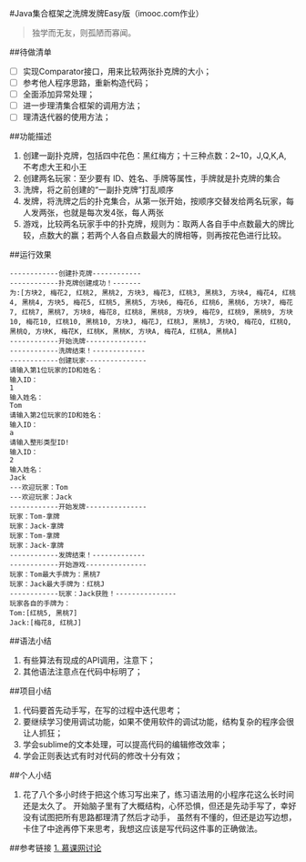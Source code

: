 #Java集合框架之洗牌发牌Easy版（imooc.com作业）

>独学而无友，则孤陋而寡闻。

##待做清单
- [ ] 实现Comparator接口，用来比较两张扑克牌的大小；
- [ ] 参考他人程序思路，重新构造代码；
- [ ] 全面添加异常处理；
- [ ] 进一步理清集合框架的调用方法；
- [ ] 理清迭代器的使用方法；

##功能描述
1. 创建一副扑克牌，包括四中花色：黑红梅方；十三种点数：2~10，J,Q,K,A, 不考虑大王和小王
2. 创建两名玩家：至少要有 ID、姓名、手牌等属性，手牌就是扑克牌的集合
3. 洗牌，将之前创建的“一副扑克牌”打乱顺序
4. 发牌，将洗牌之后的扑克集合，从第一张开始，按顺序交替发给两名玩家，每人发两张，也就是每次发4张，每人两张
5. 游戏，比较两名玩家手中的扑克牌，规则为：取两人各自手中点数最大的牌比较，点数大的赢；若两个人各自点数最大的牌相等，则再按花色进行比较。

##运行效果
```
------------创建扑克牌------------
------------扑克牌创建成功！-------
为:[方块2, 梅花2, 红桃2, 黑桃2, 方块3, 梅花3, 红桃3, 黑桃3, 方块4, 梅花4, 红桃4, 黑桃4, 方块5, 梅花5, 红桃5, 黑桃5, 方块6, 梅花6, 红桃6, 黑桃6, 方块7, 梅花7, 红桃7, 黑桃7, 方块8, 梅花8, 红桃8, 黑桃8, 方块9, 梅花9, 红桃9, 黑桃9, 方块10, 梅花10, 红桃10, 黑桃10, 方块J, 梅花J, 红桃J, 黑桃J, 方块Q, 梅花Q, 红桃Q, 黑桃Q, 方块K, 梅花K, 红桃K, 黑桃K, 方块A, 梅花A, 红桃A, 黑桃A]
------------开始洗牌---------------
------------洗牌结束！-------------
------------创建玩家---------------
请输入第1位玩家的ID和姓名：
输入ID：
1
输入姓名：
Tom
请输入第2位玩家的ID和姓名：
输入ID：
a
请输入整形类型ID!
输入ID：
2
输入姓名：
Jack
---欢迎玩家：Tom
---欢迎玩家：Jack
------------开始发牌---------------
玩家：Tom-拿牌
玩家：Jack-拿牌
玩家：Tom-拿牌
玩家：Jack-拿牌
------------发牌结束！-------------
------------开始游戏---------------
玩家：Tom最大手牌为：黑桃7
玩家：Jack最大手牌为：红桃J
------------玩家：Jack获胜！---------------
玩家各自的手牌为：
Tom:[红桃5, 黑桃7]
Jack:[梅花8, 红桃J]
```

##语法小结
1. 有些算法有现成的API调用，注意下；
2. 其他语法注意点在代码中标明了；

##项目小结
1. 代码要首先动手写，在写的过程中迭代思考；
2. 要继续学习使用调试功能，如果不使用软件的调试功能，结构复杂的程序会很让人抓狂；
3. 学会sublime的文本处理，可以提高代码的编辑修改效率；
4. 学会正则表达式有时对代码的修改十分有效；

##个人小结
1. 花了八个多小时终于把这个练习写出来了，练习语法用的小程序花这么长时间还是太久了。
开始脑子里有了大概结构，心怀恐惧，但还是先动手写了，幸好没有试图把所有思路都理清了然后才动手，
虽然有不懂的，但还是边写边想，卡住了中途再停下来思考，我想这应该是写代码这件事的正确做法。

##参考链接
[1. 慕课网讨论](http://www.imooc.com/video/5475/0)
